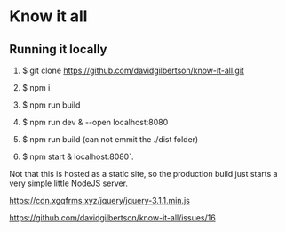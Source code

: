 # Know it all



## Running it locally

1. $ git clone https://github.com/davidgilbertson/know-it-all.git 

2. $ npm i

3. $ npm run build 

4. $ npm run dev & --open localhost:8080 

5. $ npm run build (can not emmit the ./dist folder)

6. $ npm start & localhost:8080`. 


Not that this is hosted as a static site, so the production build just starts a very simple little NodeJS server.


https://cdn.xgqfrms.xyz/jquery/jquery-3.1.1.min.js


https://github.com/davidgilbertson/know-it-all/issues/16








